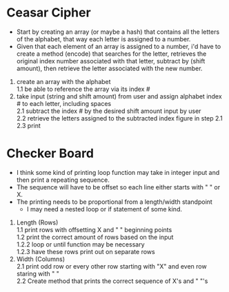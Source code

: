 # Ceasar Cipher

  - Start by creating an array (or maybe a hash) that contains all the letters of the alphabet, that way each letter is assigned to a number.
  - Given that each element of an array is assigned to a number, i'd have to create a method (encode) that searches for the letter, retrieves the original index number associated with that letter, subtract by (shift amount), then retrieve the letter associated with the new number.

1. create an array with the alphabet  
  1.1 be able to reference the array via its index #  
2. take input (string and shift amount) from user and assign alphabet index # to each letter, including spaces  
  2.1 subtract the index # by the desired shift amount input by user  
  2.2 retrieve the letters assigned to the subtracted index figure in   step 2.1  
  2.3 print

# Checker Board

  - I think some kind of printing loop function may take in integer input and then print a repeating sequence.
  - The sequence will have to be offset so each line either starts with " " or X.
  - The printing needs to be proportional from a length/width standpoint
    - I may need a nested loop or if statement of some kind.

1. Length (Rows)  
  1.1 print rows with offsetting X and " " beginning points  
  1.2 print the correct amount of rows based on the input   
    1.2.2 loop or until function may be necessary    
    1.2.3 have these rows print out on separate rows  
2. Width (Columns)  
  2.1 print odd row or every other row starting with "X" and even row staring with " "  
  2.2 Create method that prints the correct sequence of X's and " "'s  
